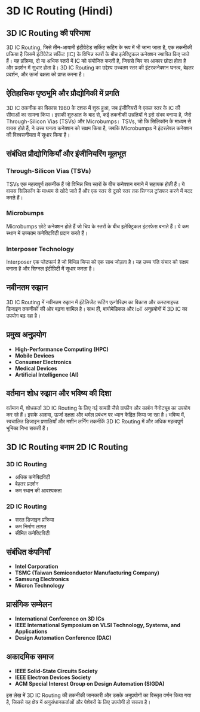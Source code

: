 # 3D IC Routing (Hindi)

## 3D IC Routing की परिभाषा
3D IC Routing, जिसे तीन-आयामी इंटीग्रेटेड सर्किट रूटिंग के रूप में भी जाना जाता है, एक तकनीकी प्रक्रिया है जिसमें इंटीग्रेटेड सर्किट (IC) के विभिन्न स्तरों के बीच इलेक्ट्रिकल कनेक्शन स्थापित किए जाते हैं। यह प्रक्रिया, दो या अधिक स्तरों में IC को संयोजित करती है, जिससे चिप का आकार छोटा होता है और प्रदर्शन में सुधार होता है। 3D IC Routing का उद्देश्य उच्चतम स्तर की इंटरकनेक्शन घनत्व, बेहतर प्रदर्शन, और ऊर्जा दक्षता को प्राप्त करना है।

## ऐतिहासिक पृष्ठभूमि और प्रौद्योगिकी में प्रगति
3D IC तकनीक का विकास 1980 के दशक में शुरू हुआ, जब इंजीनियरों ने एकल स्तर के IC की सीमाओं का सामना किया। इसकी शुरुआत के बाद से, कई तकनीकी उन्नतियों ने इसे संभव बनाया है, जैसे Through-Silicon Vias (TSVs) और Microbumps। TSVs, जो कि सिलिकॉन के माध्यम से वायस होते हैं, ने उच्च घनत्व कनेक्शन को सक्षम किया है, जबकि Microbumps ने इंटरलेवल कनेक्शन की विश्वसनीयता में सुधार किया है।

## संबंधित प्रौद्योगिकियाँ और इंजीनियरिंग मूलभूत
### Through-Silicon Vias (TSVs)
TSVs एक महत्वपूर्ण तकनीक हैं जो विभिन्न चिप स्तरों के बीच कनेक्शन बनाने में सहायक होती हैं। ये वायस सिलिकॉन के माध्यम से खोदे जाते हैं और एक स्तर से दूसरे स्तर तक सिग्नल ट्रांसफर करने में मदद करते हैं।

### Microbumps
Microbumps छोटे कनेक्शन होते हैं जो चिप के स्तरों के बीच इलेक्ट्रिकल इंटरफेस बनाते हैं। ये कम स्थान में उच्चतम कनेक्टिविटी प्रदान करते हैं।

### Interposer Technology
Interposer एक प्लेटफार्म है जो विभिन्न चिप्स को एक साथ जोड़ता है। यह उच्च गति संचार को सक्षम बनाता है और सिग्नल इंटीग्रिटी में सुधार करता है।

## नवीनतम रुझान
3D IC Routing में नवीनतम रुझान में इंटेलिजेंट रूटिंग एल्गोरिदम का विकास और कस्टमाइज्ड डिजाइन तकनीकों की ओर बढ़ना शामिल है। साथ ही, बायोमेडिकल और IoT अनुप्रयोगों में 3D IC का उपयोग बढ़ रहा है।

## प्रमुख अनुप्रयोग
- **High-Performance Computing (HPC)**
- **Mobile Devices**
- **Consumer Electronics**
- **Medical Devices**
- **Artificial Intelligence (AI)**

## वर्तमान शोध रुझान और भविष्य की दिशा
वर्तमान में, शोधकर्ता 3D IC Routing के लिए नई सामग्री जैसे ग्राफीन और कार्बन नैनोट्यूब का उपयोग कर रहे हैं। इसके अलावा, ऊर्जा दक्षता और थर्मल प्रबंधन पर ध्यान केंद्रित किया जा रहा है। भविष्य में, स्वचालित डिजाइन प्रणालियाँ और मशीन लर्निंग तकनीकें 3D IC Routing में और अधिक महत्वपूर्ण भूमिका निभा सकती हैं।

## 3D IC Routing बनाम 2D IC Routing
### 3D IC Routing
- अधिक कनेक्टिविटी
- बेहतर प्रदर्शन
- कम स्थान की आवश्यकता

### 2D IC Routing
- सरल डिजाइन प्रक्रिया
- कम निर्माण लागत
- सीमित कनेक्टिविटी

## संबंधित कंपनियाँ
- **Intel Corporation**
- **TSMC (Taiwan Semiconductor Manufacturing Company)**
- **Samsung Electronics**
- **Micron Technology**

## प्रासंगिक सम्मेलन
- **International Conference on 3D ICs**
- **IEEE International Symposium on VLSI Technology, Systems, and Applications**
- **Design Automation Conference (DAC)**

## अकादमिक समाज
- **IEEE Solid-State Circuits Society**
- **IEEE Electron Devices Society**
- **ACM Special Interest Group on Design Automation (SIGDA)**

इस लेख में 3D IC Routing की तकनीकी जानकारी और उसके अनुप्रयोगों का विस्तृत वर्णन किया गया है, जिससे यह क्षेत्र में अनुसंधानकर्ताओं और पेशेवरों के लिए उपयोगी हो सकता है।